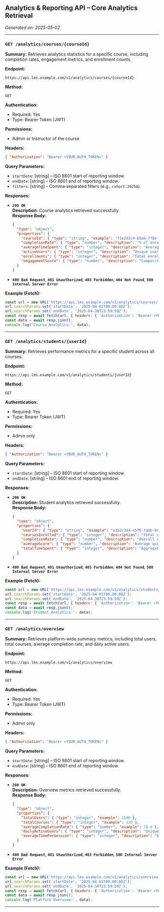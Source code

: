 ## Analytics & Reporting API – Core Analytics Retrieval

*Generated on: 2025-05-02*

---

### `GET /analytics/courses/{courseId}`

**Summary:**
Retrieves analytics statistics for a specific course, including completion rates, engagement metrics, and enrollment counts.

**Endpoint:**
```
https://api.lms.example.com/v1/analytics/courses/{courseId}
```

**Method:**
```
GET
```

**Authentication:**
- Required: Yes  
- Type: Bearer Token (JWT)

**Permissions:**
- Admin or Instructor of the course

**Headers:**
```json
{ "Authorization": "Bearer <YOUR_AUTH_TOKEN>" }
```

**Query Parameters:**
- `startDate`: [string] – ISO 8601 start of reporting window.
- `endDate`: [string] – ISO 8601 end of reporting window.
- `filters`: [string] – Comma‑separated filters (e.g., `cohort:2025A`).

**Responses:**

- **`200 OK`**  
  **Description:** Course analytics retrieved successfully.  
  **Response Body:**
  ```json
  {
    "type": "object",
    "properties": {
      "courseId": { "type": "string", "example": "f1e2d3c4-b5a6-7f8e-9d0c-1b2a3c4d5e6f" },
      "completionRate": { "type": "number", "description": "% of enrolled students who completed the course.", "example": 82.5 },
      "averageTimeSpent": { "type": "integer", "description": "Average time spent in seconds.", "example": 5400 },
      "activeUsers": { "type": "integer", "description": "Unique users active in period.", "example": 150 },
      "enrollments": { "type": "integer", "description": "Total enrollments during period.", "example": 200 },
      "engagementScore": { "type": "number", "description": "Composite engagement metric (0–5).", "example": 4.1 }
    }
  }
  ```

- **`400 Bad Request`**, **`401 Unauthorized`**, **`403 Forbidden`**, **`404 Not Found`**, **`500 Internal Server Error`**

**Example (Fetch):**
```javascript
const url = new URL('https://api.lms.example.com/v1/analytics/courses/' + courseId);
url.searchParams.set('startDate', '2025-04-01T00:00:00Z');
url.searchParams.set('endDate', '2025-04-30T23:59:59Z');
const resp = await fetch(url, { headers: { 'Authorization': 'Bearer <YOUR_AUTH_TOKEN>' } });
const data = await resp.json();
console.log('Course Analytics:', data);
```

---

### `GET /analytics/students/{userId}`

**Summary:**
Retrieves performance metrics for a specific student across all courses.

**Endpoint:**
```
https://api.lms.example.com/v1/analytics/students/{userId}
```

**Method:**
```
GET
```

**Authentication:**
- Required: Yes  
- Type: Bearer Token (JWT)

**Permissions:**
- Admin only

**Headers:**
```json
{ "Authorization": "Bearer <YOUR_AUTH_TOKEN>" }
```

**Query Parameters:**
- `startDate`: [string] – ISO 8601 start of reporting window.
- `endDate`: [string] – ISO 8601 end of reporting window.

**Responses:**

- **`200 OK`**  
  **Description:** Student analytics retrieved successfully.  
  **Response Body:**
  ```json
  {
    "type": "object",
    "properties": {
      "userId": { "type": "string", "example": "a1b2c3d4-e5f6-7a8b-9c0d-1e2f3a4b5c6d" },
      "coursesEnrolled": { "type": "integer", "description": "Total courses enrolled.", "example": 5 },
      "completionRate": { "type": "number", "description": "Overall completion % across courses.", "example": 80.0 },
      "averageScore": { "type": "number", "description": "Average quiz/exam score.", "example": 88.3 },
      "totalTimeSpent": { "type": "integer", "description": "Aggregate time spent in seconds.", "example": 14400 }
    }
  }
  ```

- **`400 Bad Request`**, **`401 Unauthorized`**, **`403 Forbidden`**, **`404 Not Found`**, **`500 Internal Server Error`**

**Example (Fetch):**
```javascript
const url = new URL('https://api.lms.example.com/v1/analytics/students/' + userId);
url.searchParams.set('startDate', '2025-04-01T00:00:00Z');
url.searchParams.set('endDate', '2025-04-30T23:59:59Z');
const resp = await fetch(url, { headers: { 'Authorization': 'Bearer <YOUR_AUTH_TOKEN>' } });
const data = await resp.json();
console.log('Student Analytics:', data);
```

---

### `GET /analytics/overview`

**Summary:**
Retrieves platform-wide summary metrics, including total users, total courses, average completion rate, and daily active users.

**Endpoint:**
```
https://api.lms.example.com/v1/analytics/overview
```

**Method:**
```
GET
```

**Authentication:**
- Required: Yes  
- Type: Bearer Token (JWT)

**Permissions:**
- Admin only

**Headers:**
```json
{ "Authorization": "Bearer <YOUR_AUTH_TOKEN>" }
```

**Query Parameters:**
- `startDate`: [string] – ISO 8601 start of reporting window.
- `endDate`: [string] – ISO 8601 end of reporting window.

**Responses:**

- **`200 OK`**  
  **Description:** Overview metrics retrieved successfully.  
  **Response Body:**
  ```json
  {
    "type": "object",
    "properties": {
      "totalUsers": { "type": "integer", "example": 1500 },
      "totalCourses": { "type": "integer", "example": 120 },
      "averageCompletionRate": { "type": "number", "example": 78.4 },
      "dailyActiveUsers": { "type": "integer", "description": "Unique active users per day.", "example": 300 },
      "averageTimePerSession": { "type": "integer", "description": "Seconds per user session.", "example": 1800 }
    }
  }
  ```

- **`400 Bad Request`**, **`401 Unauthorized`**, **`403 Forbidden`**, **`500 Internal Server Error`**

**Example (Fetch):**
```javascript
const url = new URL('https://api.lms.example.com/v1/analytics/overview');
url.searchParams.set('startDate', '2025-04-01T00:00:00Z');
url.searchParams.set('endDate', '2025-04-30T23:59:59Z');
const resp = await fetch(url, { headers: { 'Authorization': 'Bearer <YOUR_AUTH_TOKEN>' } });
const data = await resp.json();
console.log('Platform Overview:', data);
```
---
